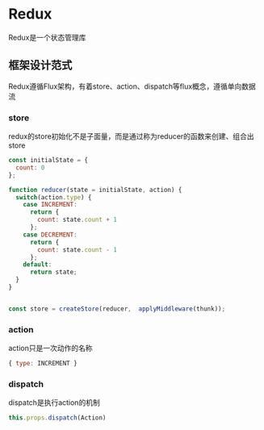 # Redux

Redux是一个状态管理库

## 框架设计范式

Redux遵循Flux架构，有着store、action、dispatch等flux概念，遵循单向数据流

### store

redux的store初始化不是子面量，而是通过称为reducer的函数来创建、组合出store

```js
const initialState = {
  count: 0
};

function reducer(state = initialState, action) {
  switch(action.type) {
    case INCREMENT:
      return {
        count: state.count + 1
      };
    case DECREMENT:
      return {
        count: state.count - 1
      };
    default:
      return state;
  }
}


const store = createStore(reducer,  applyMiddleware(thunk));
```

### action

action只是一次动作的名称

```js
{ type: INCREMENT }
```

### dispatch

dispatch是执行action的机制

```js
this.props.dispatch(Action)
```